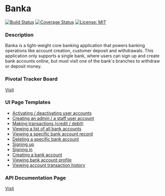 # Banka
[![Build Status](https://travis-ci.org/B3zaleel/Banka.svg?branch=develop)](https://travis-ci.org/B3zaleel/Banka)
[![Coverage Status](https://coveralls.io/repos/github/B3zaleel/Banka/badge.svg?branch=develop)](https://coveralls.io/github/B3zaleel/Banka?branch=develop)
[![License: MIT](https://img.shields.io/badge/License-MIT-yellow.svg)](https://opensource.org/licenses/MIT)

### Description
Banka is a light-weight core banking application that powers banking operations like account creation, customer deposit and withdrawals.
This application only supports a single bank, where users can sign up and create bank accounts online, but must visit one of the bank's branches to withdraw or deposit money.

### Pivotal Tracker Board
[Visit](https://www.pivotaltracker.com/n/projects/2319890)

### UI Page Templates
- [Activating / deactivating user accounts](https://b3zaleel.github.io/Banka/UI/manageUserAccounts.html)
- [Creating an admin / a staff user account](https://b3zaleel.github.io/Banka/UI/createStaffAccount.html)
- [Making transactions (credit / debit)](https://b3zaleel.github.io/Banka/UI/makeTransaction.html)
- [Viewing a list of all bank accounts](https://b3zaleel.github.io/Banka/UI/manageBankAccounts.html)
- [Viewing a specific bank account record](https://b3zaleel.github.io/Banka/UI/manageBankAccounts.html)
- [Deleting a specific bank account](https://b3zaleel.github.io/Banka/UI/manageBankAccounts.html)
- [Signing up](https://b3zaleel.github.io/Banka/UI/signUp.html)
- [Signing in](https://b3zaleel.github.io/Banka/UI/signIn.html)
- [Creating a bank account](https://b3zaleel.github.io/Banka/UI/createBankAccount.html)
- [Viewing bank account profile](https://b3zaleel.github.io/Banka/UI/userHomepage.html)
- [Viewing account transaction history](https://b3zaleel.github.io/Banka/UI/uh-Transactions.html)

### API Documentation Page
[Visit](http://b3zaleel.github.io/Banka/api/v1/doc/index.html)
